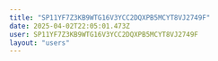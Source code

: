 ```yaml
---
title: "SP11YF7Z3KB9WTG16V3YCC2DQXPB5MCYT8VJ2749F"
date: 2025-04-02T22:05:01.473Z
user: SP11YF7Z3KB9WTG16V3YCC2DQXPB5MCYT8VJ2749F
layout: "users"
---
```

    